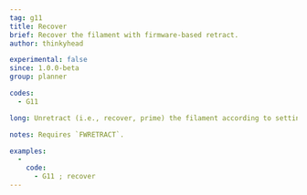 ```yaml
---
tag: g11
title: Recover
brief: Recover the filament with firmware-based retract.
author: thinkyhead

experimental: false
since: 1.0.0-beta
group: planner

codes:
  - G11

long: Unretract (i.e., recover, prime) the filament according to settings of [`M208`](/docs/gcode/M208.html).

notes: Requires `FWRETRACT`.

examples:
  -
    code:
      - G11 ; recover
---
```

